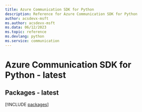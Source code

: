 ```yaml
---
title: Azure Communication SDK for Python
description: Reference for Azure Communication SDK for Python
author: acsdevx-msft
ms.author: acsdevx-msft
ms.data: 06/12/2023
ms.topic: reference
ms.devlang: python
ms.service: communication
---
```

# Azure Communication SDK for Python - latest
## Packages - latest
[!INCLUDE [packages](communication-index.md)]